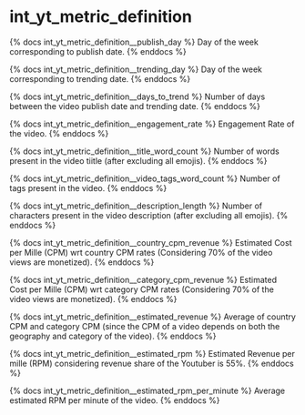 # int_yt_metric_definition

{% docs int_yt_metric_definition__publish_day %}
Day of the week corresponding to publish date.
{% enddocs %}

{% docs int_yt_metric_definition__trending_day %}
Day of the week corresponding to trending date.
{% enddocs %}

{% docs int_yt_metric_definition__days_to_trend %}
Number of days between the video publish date and trending date.
{% enddocs %}

{% docs int_yt_metric_definition__engagement_rate %}
Engagement Rate of the video.
{% enddocs %}

{% docs int_yt_metric_definition__title_word_count %}
Number of words present in the video tiitle (after excluding all emojis).
{% enddocs %}

{% docs int_yt_metric_definition__video_tags_word_count %}
Number of tags present in the video.
{% enddocs %}

{% docs int_yt_metric_definition__description_length %}
Number of characters present in the video description (after excluding all emojis).
{% enddocs %}

{% docs int_yt_metric_definition__country_cpm_revenue %}
Estimated Cost per Mille (CPM) wrt country CPM rates (Considering 70% of the video views are monetized).
{% enddocs %}

{% docs int_yt_metric_definition__category_cpm_revenue %}
Estimated Cost per Mille (CPM) wrt category CPM rates (Considering 70% of the video views are monetized).
{% enddocs %}

{% docs int_yt_metric_definition__estimated_revenue %}
Average of country CPM and category CPM (since the CPM of a video depends on both the geography and category of the video).
{% enddocs %}

{% docs int_yt_metric_definition__estimated_rpm %}
Estimated Revenue per mille (RPM) considering revenue share of the Youtuber is 55%.
{% enddocs %}

{% docs int_yt_metric_definition__estimated_rpm_per_minute %}
Average estimated RPM per minute of the video.
{% enddocs %}